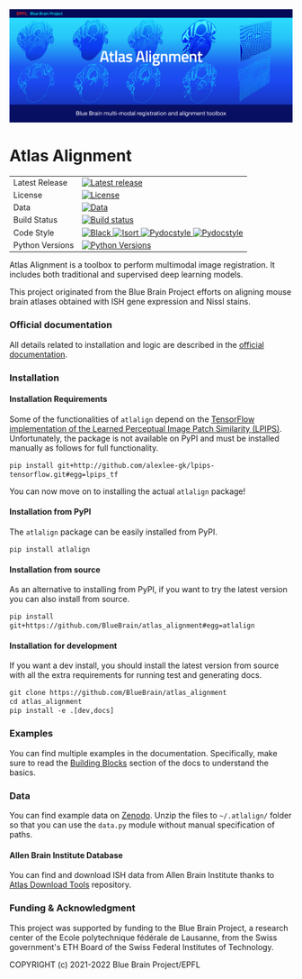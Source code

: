 <img src="docs/source/logo/Atlas_Alignment_banner.jpg"/>

# Atlas Alignment

<table>
<tr>
  <td>Latest Release</td>
  <td>
    <a href="https://github.com/BlueBrain/atlas_alignment/releases">
    <img src="https://img.shields.io/github/v/release/BlueBrain/atlas_alignment" alt="Latest release" />
    </a>
  </td>
</tr>
<tr>
  <td>License</td>
  <td>
    <a href="https://github.com/BlueBrain/atlas_alignment/blob/master/LICENSE.md">
    <img src="https://img.shields.io/github/license/BlueBrain/atlas_alignment" alt="License" />
    </a>
</td>
</tr>
<tr>
  <td>Data</td>
  <td>
    <a href="https://zenodo.org/record/4541446#.YCqGFc9Kg4g">
    <img src="https://zenodo.org/badge/DOI/10.5281/zenodo.4541446.svg" alt="Data" />
    </a>
</td>
</tr>
<tr>
  <td>Build Status</td>
  <td>
    <a href="https://github.com/BlueBrain/atlas_alignment/actions?query=workflow%3A%22ci+testing%22+branch%3Amaster">
    <img src="https://img.shields.io/github/workflow/status/BlueBrain/atlas_alignment/ci%20testing/master" alt="Build status" />    
    </a>
  </td>
</tr>
<tr>
	<td>Code Style</td>
	<td>
		<a href="https://github.com/psf/black">
		<img src="https://img.shields.io/badge/code%20style-black-000000.svg" alt="Black">
		</a>
		<a href="https://pycqa.github.io/isort/">
		<img src="https://img.shields.io/badge/%20imports-isort-%231674b1?style=flat&labelColor=ef8336" alt="Isort">
		</a>
		<a href="http://www.pydocstyle.org/">
		<img src="https://img.shields.io/badge/docstrings-pydocstyle-informational" alt="Pydocstyle">
		</a>
		<a href="https://flake8.pycqa.org/">
		<img src="https://img.shields.io/badge/PEP8-flake8-informational" alt="Pydocstyle">
		</a>
	</td>
</tr>
<tr>
  <td>Python Versions</td>
  <td>
    <a href="https://pypi.org/project/atlalign/">
    <img src="https://img.shields.io/pypi/pyversions/atlalign.svg" alt="Python Versions" />
    </a>
  </td>
</tr>
</table>

Atlas Alignment is a toolbox to perform multimodal image registration. It 
includes both traditional and supervised deep learning models. 

This project originated from the Blue Brain Project efforts on aligning mouse 
brain atlases obtained with ISH gene expression and Nissl stains. 


### Official documentation
All details related to installation and logic are described in the 
[official documentation](https://atlas-alignment.readthedocs.io/).


### Installation

#### Installation Requirements

Some of the functionalities of `atlalign` depend on the [TensorFlow implementation
of the Learned Perceptual Image Patch Similarity (LPIPS)](https://github.com/alexlee-gk/lpips-tensorflow). Unfortunately, the
package is not available on PyPI and must be installed manually as follows
for full functionality.
```shell script
pip install git+http://github.com/alexlee-gk/lpips-tensorflow.git#egg=lpips_tf
```

You can now move on to installing the actual `atlalign` package!

#### Installation from PyPI
The `atlalign` package can be easily installed from PyPI.
```shell script
pip install atlalign
```

#### Installation from source
As an alternative to installing from PyPI, if you want to try the latest version
you can also install from source. 
```shell script
pip install git+https://github.com/BlueBrain/atlas_alignment#egg=atlalign
```

#### Installation for development
If you want a dev install, you should install the latest version from source with
all the extra requirements for running test and generating docs. 
```shell script
git clone https://github.com/BlueBrain/atlas_alignment
cd atlas_alignment
pip install -e .[dev,docs]
```

### Examples
You can find multiple examples in the documentation. Specifically, make
sure to read the 
[Building Blocks](https://atlas-alignment.readthedocs.io/en/latest/source/building_blocks.html) 
section of the docs to understand the basics.

### Data
You can find example data on [Zenodo](https://zenodo.org/record/4541446#.YCqGFc9Kg4g).
Unzip the files to `~/.atlalign/` folder so that you can use the `data.py` module
without manual specification of paths.

#### Allen Brain Institute Database
You can find and download ISH data from Allen Brain Institute thanks to
[Atlas Download Tools](https://github.com/BlueBrain/Atlas-Download-Tools) repository.

### Funding & Acknowledgment
This project was supported by funding to the Blue Brain 
Project, a research center of the Ecole polytechnique fédérale de Lausanne, from 
the Swiss government's ETH Board of the Swiss Federal Institutes of Technology.

COPYRIGHT (c) 2021-2022 Blue Brain Project/EPFL
